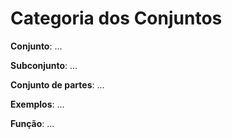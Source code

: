 # Categoria dos Conjuntos

**Conjunto**: ...

**Subconjunto**: ...

**Conjunto de partes**: ...

**Exemplos**: ...

**Função**: ...


